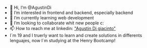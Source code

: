 - 👋 Hi, I’m @AgustinDi
- 👀 I’m interested in frontend and backend, especially backend
- 🌱 I’m currently learning web development
- 💞️ I’m looking to collaborate whit new people c:
- 📫 How to reach me at linkedin: <a href='https://github.com/AgustinDi'>"Agustin Di giacinto"</a>
- I´m 19 and I truerly want to learn and create solutions in differents lenguajes, now I´m studying at the Henry Bootcamp! 

<!---
AgustinDi/AgustinDi is a ✨ special ✨ repository because its `README.md` (this file) appears on your GitHub profile.
You can click the Preview link to take a look at your changes.
--->

